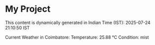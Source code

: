 # My Project

This content is dynamically generated in Indian Time (IST): 2025-07-24 21:10:50 IST


Current Weather in Coimbatore:
Temperature: 25.88 °C
Condition: mist
